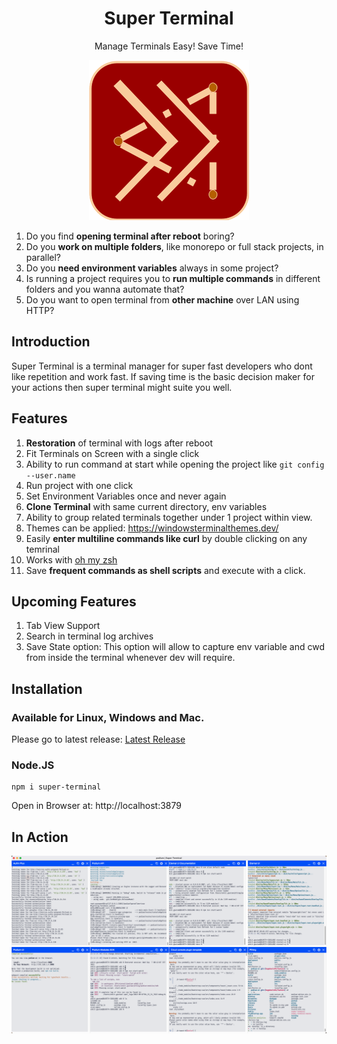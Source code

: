 <h1 align="center">Super Terminal</h1>
<p align="center">Manage Terminals Easy! Save Time!</p>
<p align="center">
	<img src="super-terminal.png" />
</p>

1. Do you find **opening terminal after reboot** boring?
2. Do you **work on multiple folders**, like monorepo or full stack projects, in parallel?
3. Do you **need environment variables** always in some project?
4. Is running a project requires you to **run multiple commands** in different folders and you wanna automate that?
5. Do you want to open terminal from **other machine** over LAN using HTTP?

## Introduction

Super Terminal is a terminal manager for super fast developers who dont like repetition and work fast. If saving time is the basic decision maker for your actions then super terminal might suite you well.

## Features

1. **Restoration** of terminal with logs after reboot
2. Fit Terminals on Screen with a single click
3. Ability to run command at start while opening the project like `git config --user.name`
4. Run project with one click
5. Set Environment Variables once and never again
6. **Clone Terminal** with same current directory, env variables
7. Ability to group related terminals together under 1 project within view.
8. Themes can be applied: https://windowsterminalthemes.dev/
9. Easily **enter multiline commands like curl** by double clicking on any temrinal
10. Works with [oh my zsh](https://ohmyz.sh/)
11. Save **frequent commands as shell scripts** and execute with a click.

## Upcoming Features

1. Tab View Support
2. Search in terminal log archives
3. Save State option: This option will allow to capture env variable and cwd from inside the terminal whenever dev will require.

## Installation

### Available for Linux, Windows and Mac.

Please go to latest release: [Latest Release](https://github.com/bugwheels94/super-terminal/releases/latest)

### Node.JS

    npm i super-terminal

Open in Browser at: http://localhost:3879

## In Action

<img src="action.png" />
